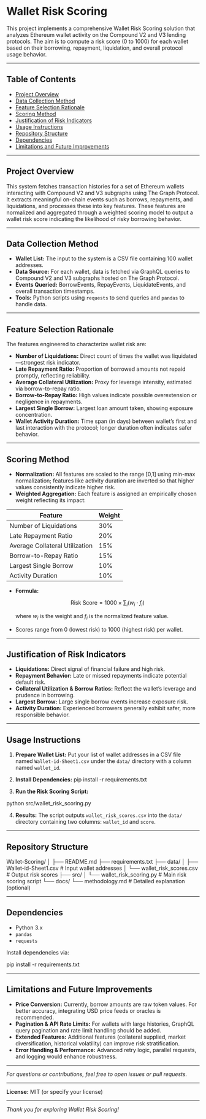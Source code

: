 # Wallet Risk Scoring

This project implements a comprehensive Wallet Risk Scoring solution that analyzes Ethereum wallet activity on the Compound V2 and V3 lending protocols. The aim is to compute a risk score (0 to 1000) for each wallet based on their borrowing, repayment, liquidation, and overall protocol usage behavior.

---

## Table of Contents

- [Project Overview](#project-overview)  
- [Data Collection Method](#data-collection-method)  
- [Feature Selection Rationale](#feature-selection-rationale)  
- [Scoring Method](#scoring-method)  
- [Justification of Risk Indicators](#justification-of-risk-indicators)  
- [Usage Instructions](#usage-instructions)  
- [Repository Structure](#repository-structure)  
- [Dependencies](#dependencies)  
- [Limitations and Future Improvements](#limitations-and-future-improvements)  

---

## Project Overview

This system fetches transaction histories for a set of Ethereum wallets interacting with Compound V2 and V3 subgraphs using The Graph Protocol. It extracts meaningful on-chain events such as borrows, repayments, and liquidations, and processes these into key features. These features are normalized and aggregated through a weighted scoring model to output a wallet risk score indicating the likelihood of risky borrowing behavior.

---

## Data Collection Method

- **Wallet List:** The input to the system is a CSV file containing 100 wallet addresses.  
- **Data Source:** For each wallet, data is fetched via GraphQL queries to Compound V2 and V3 subgraphs hosted on The Graph Protocol.  
- **Events Queried:** BorrowEvents, RepayEvents, LiquidateEvents, and overall transaction timestamps.  
- **Tools:** Python scripts using `requests` to send queries and `pandas` to handle data.

---

## Feature Selection Rationale

The features engineered to characterize wallet risk are:

- **Number of Liquidations:** Direct count of times the wallet was liquidated—strongest risk indicator.  
- **Late Repayment Ratio:** Proportion of borrowed amounts not repaid promptly, reflecting reliability.  
- **Average Collateral Utilization:** Proxy for leverage intensity, estimated via borrow-to-repay ratio.  
- **Borrow-to-Repay Ratio:** High values indicate possible overextension or negligence in repayments.  
- **Largest Single Borrow:** Largest loan amount taken, showing exposure concentration.  
- **Wallet Activity Duration:** Time span (in days) between wallet’s first and last interaction with the protocol; longer duration often indicates safer behavior.

---

## Scoring Method

- **Normalization:** All features are scaled to the range \[0,1\] using min-max normalization; features like activity duration are inverted so that higher values consistently indicate higher risk.  
- **Weighted Aggregation:** Each feature is assigned an empirically chosen weight reflecting its impact:

| Feature                  | Weight  |
|--------------------------|---------|
| Number of Liquidations   | 30%     |
| Late Repayment Ratio      | 20%     |
| Average Collateral Utilization | 15% |
| Borrow-to-Repay Ratio    | 15%     |
| Largest Single Borrow    | 10%     |
| Activity Duration        | 10%     |

- **Formula:**

  $$
  \text{Risk Score} = 1000 \times \sum_i (w_i \cdot f_i)
  $$

  where $w_i$ is the weight and $f_i$ is the normalized feature value.

- Scores range from 0 (lowest risk) to 1000 (highest risk) per wallet.

---

## Justification of Risk Indicators

- **Liquidations:** Direct signal of financial failure and high risk.  
- **Repayment Behavior:** Late or missed repayments indicate potential default risk.  
- **Collateral Utilization & Borrow Ratios:** Reflect the wallet’s leverage and prudence in borrowing.  
- **Largest Borrow:** Large single borrow events increase exposure risk.  
- **Activity Duration:** Experienced borrowers generally exhibit safer, more responsible behavior.

---

## Usage Instructions

1. **Prepare Wallet List:** Put your list of wallet addresses in a CSV file named `Wallet-id-Sheet1.csv` under the `data/` directory with a column named `wallet_id`.  
2. **Install Dependencies:**
pip install -r requirements.txt


3. **Run the Risk Scoring Script:**

python src/wallet_risk_scoring.py


4. **Results:** The script outputs `wallet_risk_scores.csv` into the `data/` directory containing two columns: `wallet_id` and `score`.

---

## Repository Structure
Wallet-Scoring/
│
├── README.md
├── requirements.txt
├── data/
│ ├── Wallet-id-Sheet1.csv # Input wallet addresses
│ └── wallet_risk_scores.csv # Output risk scores
├── src/
│ └── wallet_risk_scoring.py # Main risk scoring script
└── docs/
└── methodology.md # Detailed explanation (optional)

---

## Dependencies

- Python 3.x  
- `pandas`  
- `requests`

Install dependencies via:

pip install -r requirements.txt

---

## Limitations and Future Improvements

- **Price Conversion:** Currently, borrow amounts are raw token values. For better accuracy, integrating USD price feeds or oracles is recommended.  
- **Pagination & API Rate Limits:** For wallets with large histories, GraphQL query pagination and rate limit handling should be added.  
- **Extended Features:** Additional features (collateral supplied, market diversification, historical volatility) can improve risk stratification.  
- **Error Handling & Performance:** Advanced retry logic, parallel requests, and logging would enhance robustness.

---

*For questions or contributions, feel free to open issues or pull requests.*

---

**License:** MIT (or specify your license)

---

*Thank you for exploring Wallet Risk Scoring!*
